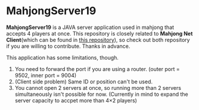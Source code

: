 # MahjongServer19

**MahjongServer19** is a JAVA server application used in mahjong that accepts 4 players at once.
This repository is closely related to **Mahjong Net Client**(which can be found in [this repository](https://github.com/snackerh/mahjongNetClient)), so check out both repository if you are willing to contribute. Thanks in advance.

This application has some limitations, though. 

1. You need to forward the port if you are using a router. (outer port = 9502, inner port = 9004)
2. (Client side problem) Same ID or position can't be used.
3. You cannot open 2 servers at once, so running more than 2 servers simultaneously isn't possible for now. (Currently in mind to expand the server capacity to accpet more than 4×2 players)
